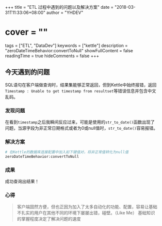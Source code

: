 +++
title = "ETL 过程中遇到的问题以及解决方案"
date = "2018-03-31T11:33:06+08:00"
author = "YHDEV"
# cover = ""
tags = ["ETL", "DataDev"]
keywords = ["kettle"]
description = "zeroDateTimeBehavior:convertToNull"
showFullContent = false
readingTime = true
hideComments = false
+++

## 今天遇到的问题
SQL语句在客户端做查询时，结果集能够正常返回，但到Kettle中始终报错，返回`Timestamp : Unable to get timestamp from resultset`等错误信息并包含中文乱码。
### 发现问题
在看到`timestamp`之后我瞬间反应过来，可能是使用的`str_to_date()`函数出现了问题，当源字段为非正常日期格式或者为0或null值时，`str_to_date()`容易报错。
### 解决方案

```bash
# 在Kettle的数据库连接配置中加入如下键值对，将非正常值转化为null值
zeroDateTimeBehavior:convertToNull
```
### 成果
成功查询出结果！

### 心得
> 客户端固然方便，但也正因为加入了太多自动化的功能、配置，容易让基础不扎实的用户在其他不同的环境下屡屡出错，碰壁。（Like Me）
> 基础知识的掌握程度决定了解决问题的速度
